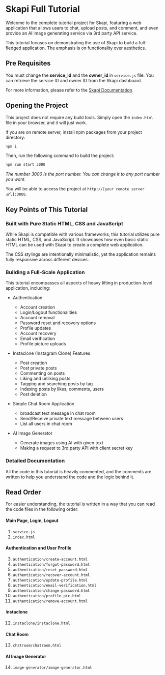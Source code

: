 # Skapi Full Tutorial

Welcome to the complete tutorial project for Skapi, featuring a web application that allows users to chat, upload posts, and comment, and even provide an AI image generating service via 3rd party API service.

This tutorial focuses on demonstrating the use of Skapi to build a full-fledged application. The emphasis is on functionality over aesthetics.

## Pre Requisites

You must change the **service_id** and the **owner_id** in `service.js` file. You can retrieve the service ID and owner ID from the Skapi dashboard.

For more information, please refer to the [Skapi Documentation](https://docs.skapi.com/introduction/getting-started.html).

## Opening the Project

This project does not require any build tools. Simply open the `index.html` file in your browser, and it will just work.

If you are on remote server, install npm packages from your project directory:

```bash
npm i
```

Then, run the following command to build the project:

```bash
npm run start 3000
```
*The number 3000 is the port number. You can change it to any port number you want.*

You will be able to access the project at `http://[your remote server url]:3000`.


## Key Points of This Tutorial

### Built with Pure Static HTML, CSS and JavaScript

While Skapi is compatible with various frameworks, this tutorial utilizes pure static HTML, CSS, and JavaScript.
It showcases how even basic static HTML can be used with Skapi to create a complete web application.

The CSS stylings are intentionally minimalistic, yet the application remains fully responsive across different devices.

### Building a Full-Scale Application

This tutorial encompasses all aspects of heavy lifting in production-level application, including:

- Authentication
  - Account creation
  - Login/Logout functionalities
  - Account removal
  - Password reset and recovery options
  - Profile updates
  - Account recovery
  - Email verification
  - Profile picture uploads

- Instaclone (Instagram Clone) Features
  - Post creation
  - Post private posts
  - Commenting on posts
  - Liking and unliking posts
  - Tagging and searching posts by tag
  - Indexing posts by likes, comments, users
  - Post deletion

- Simple Chat Room Application
  - broadcast text message in chat room
  - Send/Receive private text message between users
  - List all users in chat room

- AI Image Generator
  - Generate images using AI with given text
  - Making a request to 3rd party API with client secret key
  
### Detailed Documentation

All the code in this tutorial is heavily commented, and the comments are written to help you understand the code and the logic behind it.

## Read Order

For easier understanding, the tutorial is written in a way that you can read the code files in the following order:

#### Main Page, Login, Logout

1. `service.js`
2. `index.html`

#### Authentication and User Profile

3. `authentication/create-account.html`
4. `authentication/forgot-password.html`
5. `authentication/reset-password.html`
6. `authentication/recover-account.html`
7. `authentication/update-profile.html`
8. `authentication/email-verification.html`
9.  `authentication/change-password.html`
10. `authentication/profile-pic.html`
11. `authentication/remove-account.html`

#### Instaclone

12. `instaclone/instaclone.html`

#### Chat Room

13. `chatroom/chatroom.html`

#### AI Image Generator

14.  `image-generator/image-generator.html`